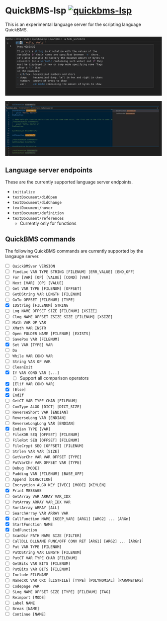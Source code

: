 # QuickBMS-lsp [![quickbms-lsp](https://github.com/ExcaliburZero/quickbms-lsp/actions/workflows/quickbms-lsp.yml/badge.svg)](https://github.com/ExcaliburZero/quickbms-lsp/actions/workflows/quickbms-lsp.yml)
This is an experimental language server for the scripting language QuickBMS.

![An example of the hover documentation for the "print" keyword being shown in Visual Studio Code for a hello world program.](images/vscode_hover_keyword_documentation_01.png)

![An example of the goto references function for a "GreetWorld" function being shown in Visual Studio Code for a functions example script.](images/vscode_references_function_01.png)

## Language server endpoints
These are the currently supported language server endpoints.
* `initialize`
* `textDocument/didOpen`
* `textDocument/didChange`
* `textDocument/hover`
* `textDocument/definition`
* `textDocument/references`
    * Currently only for functions

## QuickBMS commands
The following QuickBMS commands are currently supported by the langauge server.

* [ ] `QuickBMSver VERSION`
* [ ] `FindLoc VAR TYPE STRING [FILENUM] [ERR_VALUE] [END_OFF]`
* [ ] `For [VAR] [OP] [VALUE] [COND] [VAR]`
* [ ] `Next [VAR] [OP] [VALUE]`
* [ ] `Get VAR TYPE [FILENUM] [OFFSET]`
* [ ] `GetDString VAR LENGTH [FILENUM]`
* [ ] `GoTo OFFSET [FILENUM] [TYPE]`
* [x] `IDString [FILENUM] STRING`
* [ ] `Log NAME OFFSET SIZE [FILENUM] [XSIZE]`
* [ ] `Clog NAME OFFSET ZSIZE SIZE [FILENUM] [XSIZE]`
* [ ] `Math VAR OP VAR`
* [ ] `XMath VAR INSTR`
* [ ] `Open FOLDER NAME [FILENUM] [EXISTS]`
* [ ] `SavePos VAR [FILENUM]`
* [x] `Set VAR [TYPE] VAR`
* [ ] `Do`
* [ ] `While VAR COND VAR`
* [ ] `String VAR OP VAR`
* [ ] `CleanExit`
* [x] `If VAR COND VAR [...]`
    * [ ] Support all comparison operators
* [x] `[Elif VAR COND VAR]`
* [x] `[Else]`
* [x] `EndIf`
* [ ] `GetCT VAR TYPE CHAR [FILENUM]`
* [ ] `ComType ALGO [DICT] [DICT_SIZE]`
* [ ] `ReverseShort VAR [ENDIAN]`
* [ ] `ReverseLong VAR [ENDIAN]`
* [ ] `ReverseLongLong VAR [ENDIAN]`
* [x] `Endian TYPE [VAR]`
* [ ] `FileXOR SEQ [OFFSET] [FILENUM]`
* [ ] `FileRot SEQ [OFFSET] [FILENUM]`
* [ ] `FileCrypt SEQ [OFFSET] [FILENUM]`
* [ ] `Strlen VAR VAR [SIZE]`
* [ ] `GetVarChr VAR VAR OFFSET [TYPE]`
* [ ] `PutVarChr VAR OFFSET VAR [TYPE]`
* [ ] `Debug [MODE]`
* [ ] `Padding VAR [FILENUM] [BASE_OFF]`
* [ ] `Append [DIRECTION]`
* [ ] `Encryption ALGO KEY [IVEC] [MODE] [KEYLEN]`
* [x] `Print MESSAGE`
* [ ] `GetArray VAR ARRAY VAR_IDX`
* [ ] `PutArray ARRAY VAR_IDX VAR`
* [ ] `SortArray ARRAY [ALL]`
* [ ] `SearchArray VAR ARRAY VAR`
* [x] `CallFunction NAME [KEEP_VAR] [ARG1] [ARG2] ... [ARGn]`
* [x] `StartFunction NAME`
* [x] `EndFunction`
* [ ] `ScanDir PATH NAME SIZE [FILTER]`
* [ ] `CallDLL DLLNAME FUNC/OFF CONV RET [ARG1] [ARG2] ... [ARGn]`
* [ ] `Put VAR TYPE [FILENUM]`
* [ ] `PutDString VAR LENGTH [FILENUM]`
* [ ] `PutCT VAR TYPE CHAR [FILENUM]`
* [ ] `GetBits VAR BITS [FILENUM]`
* [ ] `PutBits VAR BITS [FILENUM]`
* [ ] `Include FILENAME`
* [ ] `NameCRC VAR CRC [LISTFILE] [TYPE] [POLYNOMIAL] [PARAMETERS]`
* [ ] `Codepage VAR`
* [ ] `SLog NAME OFFSET SIZE [TYPE] [FILENUM] [TAG]`
* [ ] `Reimport [MODE]`
* [ ] `Label NAME`
* [ ] `Break [NAME]`
* [ ] `Continue [NAME]`